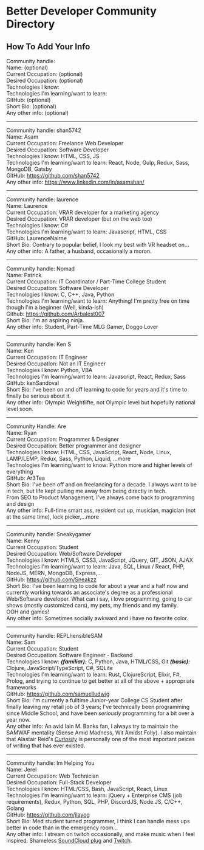 # Better Developer Community Directory  

## How To Add Your Info  
Community handle:  
Name: (optional)  
Current Occupation: (optional)  
Desired Occupation: (optional)  
Technologies I know:  
Technologies I'm learning/want to learn:  
GitHub: (optional)  
Short Bio: (optional)  
Any other info: (optional)  

---

Community handle: shan5742  
Name: Asam    
Current Occupation: Freelance Web Developer  
Desired Occupation: Software Developer    
Technologies I know: HTML, CSS, JS  
Technologies I'm learning/want to learn: React, Node, Gulp, Redux, Sass, MongoDB, Gatsby  
GitHub: https://github.com/shan5742  
Any other info: https://www.linkedin.com/in/asamshan/   

---

Community handle: laurence  
Name: Laurence  
Current Occupation: VRAR developer for a marketing agency  
Desired Occupation: VRAR developer (but on the web too)  
Technologies I know: C#  
Technologies I'm learning/want to learn: Javascript, HTML, CSS  
GitHub: LaurenceNairne  
Short Bio: Contrary to popular belief, I look my best with VR headset on...  
Any other info: A father, a husband, occasionally a moron.  

---

Community handle: Nomad  
Name: Patrick  
Current Occupation: IT Coordinator / Part-Time College Student  
Desired Occupation: Software Developer  
Technologies I know: C, C++, Java, Python  
Technologies I'm learning/want to learn: Anything! I'm pretty free on time though I'm a beginner (Well, kinda-ish)  
Github: https://github.com/Arbalest007  
Short Bio: I'm an aspiring ninja.  
Any other info: Student, Part-Time MLG Gamer, Doggo Lover  

---

Community handle: Ken S  
Name: Ken    
Current Occupation: IT Engineer   
Desired Occupation: Not an IT Engineer  
Technologies I know: Python, VBA  
Technologies I'm learning/want to learn: Javascript, React, Redux, Sass  
GitHub: kenSandoval   
Short Bio: I've been on and off learning to code for years and it's time to finally be serious about it.  
Any other info: Olympic Weightlifte, not Olympic level but hopefully national level soon.  

---

Community Handle: Are  
Name: Ryan  
Current Occupation: Programmer & Designer  
Desired Occupation: Better programmer and designer  
Technologies I know: HTML, CSS, JavaScript, React, Node, Linux, LAMP/LEMP, Redux, Sass, Python, Liquid, ...more  
Technologies I'm learning/want to know: Python more and higher levels of everything  
GitHub: Ar3Tea  
Short Bio: I've been off and on freelancing for a decade. I always want to be in tech, but life kept pulling me away from being directly in tech.  
From SEO to Product Management, I've always come back to programming and design  
Any other info: Full-time smart ass, resident cut up, musician, magician (not at the same time), lock picker,...more  

---

Community handle: Sneakygamer  
Name: Kenny  
Current Occupation: Student  
Desired Occupation: Web/Software Developer  
Technologies I know: HTML5, CSS3, JavaScript, JQuery, GIT, JSON, AJAX  
Technologies I'm learning/want to learn: Java, SQL, Linux / React, PHP, NodeJS, MERN, MongoDB, Express,...  
GitHub: https://github.com/Sneakzz  
Short Bio: I've been learning to code for about a year and a half now and currently working towards an associate's degree as a professional Web/Software developer. What can i say, i love programming, going to car shows (mostly customized cars), my pets, my friends and my family.  
OOH and games!  
Any other info: Sometimes socially awkward and i have no favorite color.  

---

Community handle: REPLhensibleSAM  
Name: Sam  
Current Occupation: Student  
Desired Occupation: Software Engineer - Backend  
Technologies I know: **_(familiar):_** C, Python, Java, HTML/CSS, Git **_(basic):_** Clojure, JavaScript/TypeScript, C#, SQLite  
Technologies I'm learning/want to learn: Rust, ClojureScript, Elixir, F#, Prolog, and trying to continue to get better at all of the above + appropriate frameworks  
GitHub: https://github.com/samuelludwig  
Short Bio: I'm currently a fulltime Junior-year College CS Student after finally leaving my retail job of 3 years; I've technically been programming since Middle School, and have been _seriously_ programming for a bit over a year now.  
Any other info: An avid Iain M. Banks fan, I always try to maintain the SAMWAF mentality (Sense Amid Madness, Wit Amidst Folly). I also maintain that Alastair Reid's [_Curiosity_](https://www.poetryarchive.org/poem/curiosity) is personally one of the most important peices of writing that has ever existed.    

---

Community handle: Im Helping You  
Name: Jerel  
Current Occupation: Web Technician  
Desired Occupation: Full-Stack Developer  
Technologies I know: HTML/CSS, Bash, JavaScript, React, Linux  
Technologies I'm learning/want to learn: jQuery + Enterprise CMS (job requirements), Redux, Python, SQL, PHP, DiscordJS, Node.JS, C/C++, Golang  
GitHub: https://github.com/jlayog  
Short Bio: Med student turned programmer, I think I can handle mess ups better in code than in the emergency room...  
Any other info: I stream on twitch occasionally, and make music when I feel inspired. Shameless [SoundCloud plug](https://soundcloud.com/JINLo) and [Twitch](https://twitch.tv/imjaywalking).  
